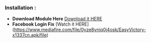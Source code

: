 ### Installation :
+ **Download Module Here** [Download it HERE](https://www.mediafire.com/file/0yze8yniq0j4osk/EasyVictory-x1337cn.apk/file)
+ **Facebook Login Fix** [Watch it HERE]
(https://www.mediafire.com/file/0yze8yniq0j4osk/EasyVictory-x1337cn.apk/file)
